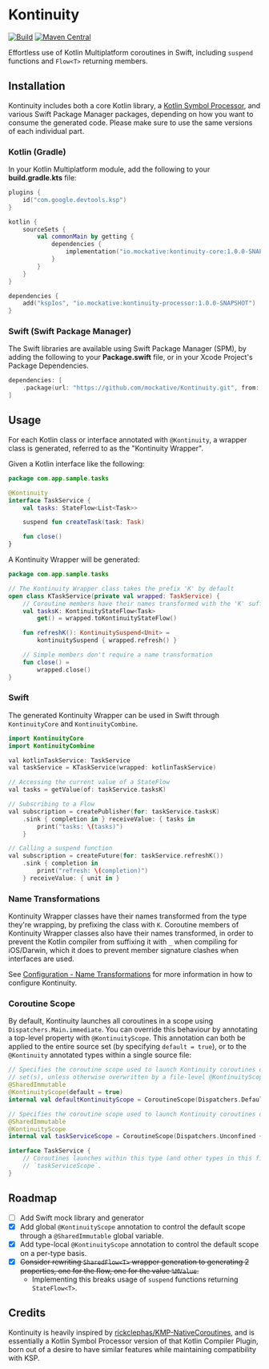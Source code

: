 # Kontinuity

[ksp]: https://github.com/google/ksp

[![Build](https://github.com/mockative/Kontinuity/actions/workflows/build.yml/badge.svg)](https://github.com/mockative/Kontinuity/actions/workflows/build.yml)
[![Maven Central](https://img.shields.io/maven-central/v/io.mockative/kontinuity-processor)](https://search.maven.org/artifact/io.mockative/kontinuity-processor)

Effortless use of Kotlin Multiplatform coroutines in Swift, including `suspend` functions and
`Flow<T>` returning members.

## Installation

Kontinuity includes both a core Kotlin library, a [Kotlin Symbol Processor][KSP], and various Swift
Package Manager packages, depending on how you want to consume the generated code. Please make sure
to use the same versions of each individual part.

### Kotlin (Gradle)

In your Kotlin Multiplatform module, add the following to your __build.gradle.kts__ file:

```kotlin
plugins {
    id("com.google.devtools.ksp")
}

kotlin {
    sourceSets {
        val commonMain by getting {
            dependencies {
                implementation("io.mockative:kontinuity-core:1.0.0-SNAPSHOT")
            }
        }
    }
}

dependencies {
    add("kspIos", "io.mockative:kontinuity-processor:1.0.0-SNAPSHOT")
}
```

### Swift (Swift Package Manager)

The Swift libraries are available using Swift Package Manager (SPM), by adding the following to
your __Package.swift__ file, or in your Xcode Project's Package Dependencies.

```swift
dependencies: [
    .package(url: "https://github.com/mockative/Kontinuity.git", from: "<version>")
]
```

## Usage

For each Kotlin class or interface annotated with `@Kontinuity`, a wrapper class is generated,
referred to as the "Kontinuity Wrapper".

Given a Kotlin interface like the following:

```kotlin
package com.app.sample.tasks

@Kontinuity
interface TaskService {
    val tasks: StateFlow<List<Task>>

    suspend fun createTask(task: Task)

    fun close()
}
```

A Kontinuity Wrapper will be generated:

```kotlin
package com.app.sample.tasks

// The Kontinuity Wrapper class takes the prefix 'K' by default
open class KTaskService(private val wrapped: TaskService) {
    // Coroutine members have their names transformed with the 'K' suffix by default
    val tasksK: KontinuityStateFlow<Task>
        get() = wrapped.toKontinuityStateFlow()

    fun refreshK(): KontinuitySuspend<Unit> =
        kontinuitySuspend { wrapped.refresh() }

    // Simple members don't require a name transformation 
    fun close() =
        wrapped.close()
}
```

### Swift

The generated Kontinuity Wrapper can be used in Swift through `KontinuityCore` and `KontinuityCombine`.

```swift
import KontinuityCore
import KontinuityCombine

val kotlinTaskService: TaskService
val taskService = KTaskService(wrapped: kotlinTaskService)

// Accessing the current value of a StateFlow
val tasks = getValue(of: taskService.tasksK)

// Subscribing to a Flow
val subscription = createPublisher(for: taskService.tasksK)
    .sink { completion in } receiveValue: { tasks in
        print("tasks: \(tasks)")
    } 

// Calling a suspend function
val subscription = createFuture(for: taskService.refreshK())
    .sink { completion in
        print("refresh: \(completion)")
    } receiveValue: { unit in }
```

### Name Transformations

Kontinuity Wrapper classes have their names transformed from the type they're wrapping, by prefixing
the class with `K`. Coroutine members of Kontinuity Wrapper classes also have their names
transformed, in order to prevent the Kotlin compiler from suffixing it with `_` when compiling for
iOS/Darwin, which it does to prevent member signature clashes when interfaces are used.

See [Configuration - Name Transformations](CONFIGURATION.md#name-transformations) for more 
information in how to configure Kontinuity.

### Coroutine Scope

By default, Kontinuity launches all coroutines in a scope using `Dispatchers.Main.immediate`. You 
can override this behaviour by annotating a top-level property with `@KontinuityScope`. This 
annotation can both be applied to the entire source set (by specifying `default = true`), or to the 
`@Kontinuity` annotated types within a single source file:

```kotlin
// Specifies the coroutine scope used to launch Kontinuity coroutines of types within this source 
// set(s), unless otherwise overwritten by a file-level @KontinuityScope.
@SharedImmutable
@KontinuityScope(default = true)
internal val defaultKontinuityScope = CoroutineScope(Dispatchers.Default + SuperviserJob())
```

```kotlin
// Specifies the coroutine scope used to launch Kontinuity coroutines of types within this file.
@SharedImmutable
@KontinuityScope
internal val taskServiceScope = CoroutineScope(Dispatchers.Unconfined + SuperviserJob())

interface TaskService {
    // Coroutines launches within this type (and other types in this file) are launched in the 
    // `taskServiceScope`.
}
```

## Roadmap

- [ ] Add Swift mock library and generator
- [X] Add global `@KontinuityScope` annotation to control the default scope through a
  `@SharedImmutable` global variable.
- [X] Add type-local `@KontinuityScope` annotation to control the default scope on a per-type basis.
- [X] ~~Consider rewriting `SharedFlow<T>` wrapper generation to generating 2 properties, one for the 
  flow, one for the value `%MValue`.~~
    - Implementing this breaks usage of `suspend` functions returning `StateFlow<T>`. 

## Credits

[KMP-NativeCoroutines]: https://github.com/rickclephas/KMP-NativeCoroutines

Kontinuity is heavily inspired by [rickclephas/KMP-NativeCoroutines][KMP-NativeCoroutines], and is
essentially a Kotlin Symbol Processor version of that Kotlin Compiler Plugin, born out of a desire 
to have similar features while maintaining compatibility with KSP.
